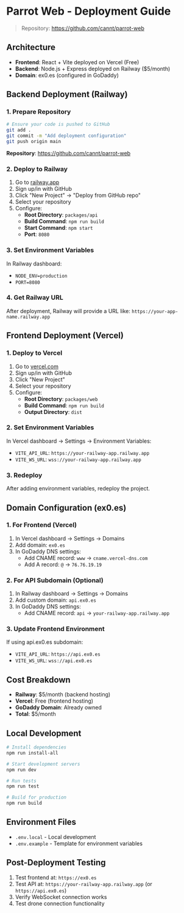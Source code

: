 # Parrot Web - Deployment Guide

> Repository: https://github.com/cannt/parrot-web

## Architecture
- **Frontend**: React + Vite deployed on Vercel (Free)
- **Backend**: Node.js + Express deployed on Railway ($5/month)
- **Domain**: ex0.es (configured in GoDaddy)

## Backend Deployment (Railway)

### 1. Prepare Repository
```bash
# Ensure your code is pushed to GitHub
git add .
git commit -m "Add deployment configuration"
git push origin main
```

**Repository**: https://github.com/cannt/parrot-web

### 2. Deploy to Railway
1. Go to [railway.app](https://railway.app)
2. Sign up/in with GitHub
3. Click "New Project" → "Deploy from GitHub repo"
4. Select your repository
5. Configure:
   - **Root Directory**: `packages/api`
   - **Build Command**: `npm run build`
   - **Start Command**: `npm start`
   - **Port**: `8080`

### 3. Set Environment Variables
In Railway dashboard:
- `NODE_ENV=production`
- `PORT=8080`

### 4. Get Railway URL
After deployment, Railway will provide a URL like:
`https://your-app-name.railway.app`

## Frontend Deployment (Vercel)

### 1. Deploy to Vercel
1. Go to [vercel.com](https://vercel.com)
2. Sign up/in with GitHub
3. Click "New Project"
4. Select your repository
5. Configure:
   - **Root Directory**: `packages/web`
   - **Build Command**: `npm run build`
   - **Output Directory**: `dist`

### 2. Set Environment Variables
In Vercel dashboard → Settings → Environment Variables:
- `VITE_API_URL`: `https://your-railway-app.railway.app`
- `VITE_WS_URL`: `wss://your-railway-app.railway.app`

### 3. Redeploy
After adding environment variables, redeploy the project.

## Domain Configuration (ex0.es)

### 1. For Frontend (Vercel)
1. In Vercel dashboard → Settings → Domains
2. Add domain: `ex0.es`
3. In GoDaddy DNS settings:
   - Add CNAME record: `www` → `cname.vercel-dns.com`
   - Add A record: `@` → `76.76.19.19`

### 2. For API Subdomain (Optional)
1. In Railway dashboard → Settings → Domains
2. Add custom domain: `api.ex0.es`
3. In GoDaddy DNS settings:
   - Add CNAME record: `api` → `your-railway-app.railway.app`

### 3. Update Frontend Environment
If using api.ex0.es subdomain:
- `VITE_API_URL`: `https://api.ex0.es`
- `VITE_WS_URL`: `wss://api.ex0.es`

## Cost Breakdown
- **Railway**: $5/month (backend hosting)
- **Vercel**: Free (frontend hosting)
- **GoDaddy Domain**: Already owned
- **Total**: $5/month

## Local Development
```bash
# Install dependencies
npm run install-all

# Start development servers
npm run dev

# Run tests
npm run test

# Build for production
npm run build
```

## Environment Files
- `.env.local` - Local development
- `.env.example` - Template for environment variables

## Post-Deployment Testing
1. Test frontend at: `https://ex0.es`
2. Test API at: `https://your-railway-app.railway.app` (or `https://api.ex0.es`)
3. Verify WebSocket connection works
4. Test drone connection functionality